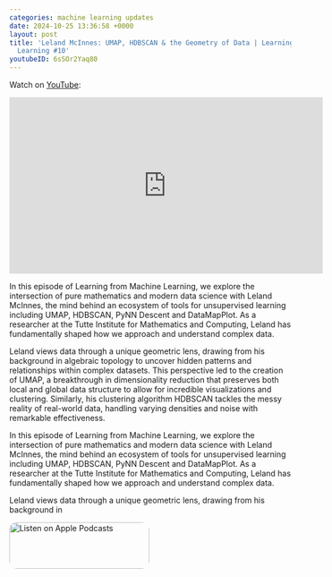 ```yaml
---
categories: machine learning updates
date: 2024-10-25 13:36:58 +0000
layout: post
title: 'Leland McInnes: UMAP, HDBSCAN & the Geometry of Data | Learning from Machine
  Learning #10'
youtubeID: 6sSOr2Yaq80
---
```

Watch on [YouTube](https://www.youtube.com/watch?v=6sSOr2Yaq80):
<iframe width="560" height="315" src="https://www.youtube.com/embed/6sSOr2Yaq80" title="YouTube video player" frameborder="0" allow="accelerometer; autoplay; clipboard-write; encrypted-media; gyroscope; picture-in-picture; web-share" allowfullscreen></iframe>

In this episode of Learning from Machine Learning, we explore the intersection of pure mathematics and modern data science with Leland McInnes, the mind behind an ecosystem of tools for unsupervised learning including UMAP, HDBSCAN, PyNN Descent and DataMapPlot. As a researcher at the Tutte Institute for Mathematics and Computing, Leland has fundamentally shaped how we approach and understand complex data.

Leland views data through a unique geometric lens, drawing from his background in algebraic topology to uncover hidden patterns and relationships within complex datasets. This perspective led to the creation of UMAP, a breakthrough in dimensionality reduction that preserves both local and global data structure to allow for incredible visualizations and clustering. Similarly, his clustering algorithm HDBSCAN tackles the messy reality of real-world data, handling varying densities and noise with remarkable effectiveness.

<p>In this episode of Learning from Machine Learning, we explore the intersection of pure mathematics and modern data science with Leland McInnes, the mind behind an ecosystem of tools for unsupervised learning including UMAP, HDBSCAN, PyNN Descent and DataMapPlot. As a researcher at the Tutte Institute for Mathematics and Computing, Leland has fundamentally shaped how we approach and understand complex data.</p><p>Leland views data through a unique geometric lens, drawing from his background in

<a href="https://podcasts.apple.com/us/podcast/learning-from-machine-learning/id1663925230?itsct=podcast_box_badge&amp;itscg=30200&amp;ls=1" style="display: inline-block; overflow: hidden; border-radius: 13px; width: 250px; height: 83px;"><img src="https://tools.applemediaservices.com/api/badges/listen-on-apple-podcasts/badge/en-us?size=250x83&amp;releaseDate=1673288700" alt="Listen on Apple Podcasts" style="border-radius: 13px; width: 250px; height: 83px;"></a>